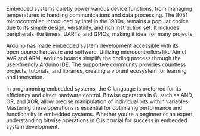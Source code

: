 Embedded systems quietly power various device functions, from managing temperatures to handling communications and data processing. The 8051 microcontroller, introduced by Intel in the 1980s, remains a popular choice due to its simple design, versatility, and rich instruction set. It includes peripherals like timers, UARTs, and GPIOs, making it ideal for many projects.

Arduino has made embedded system development accessible with its open-source hardware and software. Utilizing microcontrollers like Atmel AVR and ARM, Arduino boards simplify the coding process through the user-friendly Arduino IDE. The supportive community provides countless projects, tutorials, and libraries, creating a vibrant ecosystem for learning and innovation.

In programming embedded systems, the C language is preferred for its efficiency and direct hardware control. Bitwise operators in C, such as AND, OR, and XOR, allow precise manipulation of individual bits within variables. Mastering these operations is essential for optimizing performance and functionality in embedded systems. Whether you're a beginner or an expert, understanding bitwise operations in C is crucial for success in embedded system development.
